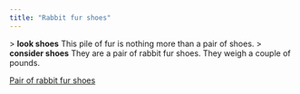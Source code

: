 ```yaml
---
title: "Rabbit fur shoes"
---
```


\> **look shoes**
This pile of fur is nothing more than a pair of shoes.
\> **consider shoes**
They are a pair of rabbit fur shoes.
They weigh a couple of pounds.

[Pair of rabbit fur shoes](Category:_Cloth_equipment "wikilink")